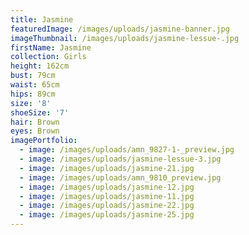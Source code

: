 ```yaml
---
title: Jasmine
featuredImage: /images/uploads/jasmine-banner.jpg
imageThumbnail: /images/uploads/jasmine-lessue-.jpg
firstName: Jasmine
collection: Girls
height: 162cm
bust: 79cm
waist: 65cm
hips: 89cm
size: '8'
shoeSize: '7'
hair: Brown
eyes: Brown
imagePortfolio:
  - image: /images/uploads/amn_9827-1-_preview.jpg
  - image: /images/uploads/jasmine-lessue-3.jpg
  - image: /images/uploads/jasmine-21.jpg
  - image: /images/uploads/amn_9810_preview.jpg
  - image: /images/uploads/jasmine-12.jpg
  - image: /images/uploads/jasmine-11.jpg
  - image: /images/uploads/jasmine-22.jpg
  - image: /images/uploads/jasmine-25.jpg
---
```


